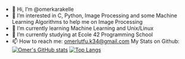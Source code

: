 - 👋 Hi, I’m @omerkarakelle
- 👀 I’m interested in C, Python, Image Processing and some Machine Learning Algorithms to help me on Image Processing
- 🌱 I’m currently learning Machine Learning and Unix/Linux
- 🏫 I’m currently studying at Ecole 42 Programming School
- 📫 How to reach me: omerlutfu.k34@gmail.com
My Stats on Github:
[![Omer's GitHub stats](https://github-readme-stats.vercel.app/api?username=omerkarakelle&show_icons=true&theme=midnight-purple)](https://github.com/anuraghazra/github-readme-stats) [![Top Langs](https://github-readme-stats.vercel.app/api/top-langs/?username=omerkarakelle&theme=midnight-purple)](https://github.com/anuraghazra/github-readme-stats)

